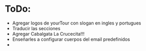 # ToDo:

- Agregar logos de yourTour con slogan en ingles y portugues
- Traducir las secciones
- Agregar Cabalgata La Crucecita!!!
- Enseñarles a configurar cuerpos del email predefinidos
- 